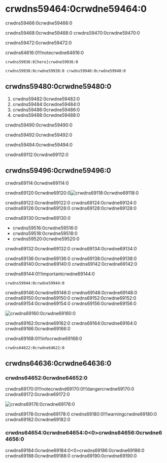 # crwdns59464:0crwdne59464:0

crwdns59466:0crwdne59466:0

crwdns59468:0crwdne59468:0 crwdns59470:0crwdne59470:0

crwdns59472:0crwdne59472:0

crwdns64616:0!!!notecrwdne64616:0

    crwdns59936:0[here]crwdne59936:0
    
    crwdns59938:0crwdne59938:0 crwdns59940:0crwdne59940:0

## crwdns59480:0crwdne59480:0

1. crwdns59482:0crwdne59482:0
2. crwdns59484:0crwdne59484:0
3. crwdns59486:0crwdne59486:0
4. crwdns59488:0crwdne59488:0

crwdns59490:0crwdne59490:0

crwdns59492:0crwdne59492:0

crwdns59494:0crwdne59494:0

crwdns69112:0crwdne69112:0

## crwdns59496:0crwdne59496:0

crwdns69114:0crwdne69114:0

crwdns69120:0crwdne69120:0![crwdns69118:0crwdne69118:0](crwdns69116:0crwdne69116:0)

crwdns69122:0crwdne69122:0 crwdns69124:0crwdne69124:0 crwdns69126:0crwdne69126:0 crwdns69128:0crwdne69128:0

crwdns69130:0crwdne69130:0

- crwdns59516:0crwdne59516:0
- crwdns59518:0crwdne59518:0
- crwdns59520:0crwdne59520:0

crwdns69132:0crwdne69132:0 crwdns69134:0crwdne69134:0

crwdns69136:0crwdne69136:0 crwdns69138:0crwdne69138:0 crwdns69140:0crwdne69140:0 crwdns69142:0crwdne69142:0

crwdns69144:0!!!importantcrwdne69144:0

    crwdns59944:0crwdne59944:0

crwdns69146:0crwdne69146:0 crwdns69148:0crwdne69148:0 crwdns69150:0crwdne69150:0 crwdns69152:0crwdne69152:0 crwdns69154:0crwdne69154:0 crwdns69156:0crwdne69156:0

![crwdns69160:0crwdne69160:0](crwdns69158:0crwdne69158:0)

crwdns69162:0crwdne69162:0 crwdns69164:0crwdne69164:0 crwdns69166:0crwdne69166:0

crwdns69168:0!!!infocrwdne69168:0

    crwdns64622:0crwdne64622:0

## crwdns64636:0crwdne64636:0

### crwdns64652:0crwdne64652:0

crwdns69170:0!!!notecrwdnd69170:0!!!dangercrwdne69170:0 crwdns69172:0crwdne69172:0

![crwdns69176:0crwdne69176:0](crwdns69174:0crwdne69174:0)

crwdns69178:0crwdne69178:0 crwdns69180:0!!!warningcrwdne69180:0 crwdns69182:0crwdne69182:0

### crwdns64654:0crwdne64654:0<0>crwdns64656:0crwdne64656:0

crwdns69184:0crwdne69184:0<0>crwdns69186:0crwdne69186:0 crwdns69188:0crwdne69188:0 crwdns69190:0crwdne69190:0
